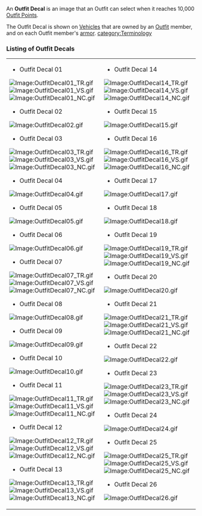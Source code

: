 An **Outfit Decal** is an image that an Outfit can select when it
reaches 10,000 [Outfit Points](Outfit_Points.md).

The Outfit Decal is shown on [Vehicles](Vehicle.md) that are
owned by an [Outfit](Outfit.md) member, and on each Outfit
member's [armor](armor.md).
[category:Terminology](category:Terminology.md)

### Listing of Outfit Decals

<table width="100%" border="0">
<tr>
<td>

- Outfit Decal 01

![Image:OutfitDecal01_TR.gif](OutfitDecal01_TR.md.gif "fig:Image:OutfitDecal01_TR.gif")![Image:OutfitDecal01_VS.gif](OutfitDecal01_VS.md.gif "fig:Image:OutfitDecal01_VS.gif")![Image:OutfitDecal01_NC.gif](OutfitDecal01_NC.md.gif "fig:Image:OutfitDecal01_NC.gif")

- Outfit Decal 02

![Image:OutfitDecal02.gif](OutfitDecal02.md.gif "Image:OutfitDecal02.gif")

- Outfit Decal 03

![Image:OutfitDecal03_TR.gif](OutfitDecal03_TR.md.gif "fig:Image:OutfitDecal03_TR.gif")![Image:OutfitDecal03_VS.gif](OutfitDecal03_VS.md.gif "fig:Image:OutfitDecal03_VS.gif")![Image:OutfitDecal03_NC.gif](OutfitDecal03_NC.md.gif "fig:Image:OutfitDecal03_NC.gif")

- Outfit Decal 04

![Image:OutfitDecal04.gif](OutfitDecal04.md.gif "Image:OutfitDecal04.gif")

- Outfit Decal 05

![Image:OutfitDecal05.gif](OutfitDecal05.md.gif "Image:OutfitDecal05.gif")

- Outfit Decal 06

![Image:OutfitDecal06.gif](OutfitDecal06.md.gif "Image:OutfitDecal06.gif")

- Outfit Decal 07

![Image:OutfitDecal07_TR.gif](OutfitDecal07_TR.md.gif "fig:Image:OutfitDecal07_TR.gif")![Image:OutfitDecal07_VS.gif](OutfitDecal07_VS.md.gif "fig:Image:OutfitDecal07_VS.gif")![Image:OutfitDecal07_NC.gif](OutfitDecal07_NC.md.gif "fig:Image:OutfitDecal07_NC.gif")

- Outfit Decal 08

![Image:OutfitDecal08.gif](OutfitDecal08.md.gif "Image:OutfitDecal08.gif")

- Outfit Decal 09

![Image:OutfitDecal09.gif](OutfitDecal09.md.gif "Image:OutfitDecal09.gif")

- Outfit Decal 10

![Image:OutfitDecal10.gif](OutfitDecal10.md.gif "Image:OutfitDecal10.gif")

- Outfit Decal 11

![Image:OutfitDecal11_TR.gif](OutfitDecal11_TR.md.gif "fig:Image:OutfitDecal11_TR.gif")![Image:OutfitDecal11_VS.gif](OutfitDecal11_VS.md.gif "fig:Image:OutfitDecal11_VS.gif")![Image:OutfitDecal11_NC.gif](OutfitDecal11_NC.md.gif "fig:Image:OutfitDecal11_NC.gif")

- Outfit Decal 12

![Image:OutfitDecal12_TR.gif](OutfitDecal12_TR.md.gif "fig:Image:OutfitDecal12_TR.gif")![Image:OutfitDecal12_VS.gif](OutfitDecal12_VS.md.gif "fig:Image:OutfitDecal12_VS.gif")![Image:OutfitDecal12_NC.gif](OutfitDecal12_NC.md.gif "fig:Image:OutfitDecal12_NC.gif")

- Outfit Decal 13

![Image:OutfitDecal13_TR.gif](OutfitDecal13_TR.md.gif "fig:Image:OutfitDecal13_TR.gif")![Image:OutfitDecal13_VS.gif](OutfitDecal13_VS.md.gif "fig:Image:OutfitDecal13_VS.gif")![Image:OutfitDecal13_NC.gif](OutfitDecal13_NC.md.gif "fig:Image:OutfitDecal13_NC.gif")

</td>
<td>

- Outfit Decal 14

![Image:OutfitDecal14_TR.gif](OutfitDecal14_TR.md.gif "fig:Image:OutfitDecal14_TR.gif")![Image:OutfitDecal14_VS.gif](OutfitDecal14_VS.md.gif "fig:Image:OutfitDecal14_VS.gif")![Image:OutfitDecal14_NC.gif](OutfitDecal14_NC.md.gif "fig:Image:OutfitDecal14_NC.gif")

- Outfit Decal 15

![Image:OutfitDecal15.gif](OutfitDecal15.md.gif "Image:OutfitDecal15.gif")

- Outfit Decal 16

![Image:OutfitDecal16_TR.gif](OutfitDecal16_TR.md.gif "fig:Image:OutfitDecal16_TR.gif")![Image:OutfitDecal16_VS.gif](OutfitDecal16_VS.md.gif "fig:Image:OutfitDecal16_VS.gif")![Image:OutfitDecal16_NC.gif](OutfitDecal16_NC.md.gif "fig:Image:OutfitDecal16_NC.gif")

- Outfit Decal 17

![Image:OutfitDecal17.gif](OutfitDecal17.md.gif "Image:OutfitDecal17.gif")

- Outfit Decal 18

![Image:OutfitDecal18.gif](OutfitDecal18.md.gif "Image:OutfitDecal18.gif")

- Outfit Decal 19

![Image:OutfitDecal19_TR.gif](OutfitDecal19_TR.md.gif "fig:Image:OutfitDecal19_TR.gif")![Image:OutfitDecal19_VS.gif](OutfitDecal19_VS.md.gif "fig:Image:OutfitDecal19_VS.gif")![Image:OutfitDecal19_NC.gif](OutfitDecal19_NC.md.gif "fig:Image:OutfitDecal19_NC.gif")

- Outfit Decal 20

![Image:OutfitDecal20.gif](OutfitDecal20.md.gif "Image:OutfitDecal20.gif")

- Outfit Decal 21

![Image:OutfitDecal21_TR.gif](OutfitDecal21_TR.md.gif "fig:Image:OutfitDecal21_TR.gif")![Image:OutfitDecal21_VS.gif](OutfitDecal21_VS.md.gif "fig:Image:OutfitDecal21_VS.gif")![Image:OutfitDecal21_NC.gif](OutfitDecal21_NC.md.gif "fig:Image:OutfitDecal21_NC.gif")

- Outfit Decal 22

![Image:OutfitDecal22.gif](OutfitDecal22.md.gif "Image:OutfitDecal22.gif")

- Outfit Decal 23

![Image:OutfitDecal23_TR.gif](OutfitDecal23_TR.md.gif "fig:Image:OutfitDecal23_TR.gif")![Image:OutfitDecal23_VS.gif](OutfitDecal23_VS.md.gif "fig:Image:OutfitDecal23_VS.gif")![Image:OutfitDecal23_NC.gif](OutfitDecal23_NC.md.gif "fig:Image:OutfitDecal23_NC.gif")

- Outfit Decal 24

![Image:OutfitDecal24.gif](OutfitDecal24.md.gif "Image:OutfitDecal24.gif")

- Outfit Decal 25

![Image:OutfitDecal25_TR.gif](OutfitDecal25_TR.md.gif "fig:Image:OutfitDecal25_TR.gif")![Image:OutfitDecal25_VS.gif](OutfitDecal25_VS.md.gif "fig:Image:OutfitDecal25_VS.gif")![Image:OutfitDecal25_NC.gif](OutfitDecal25_NC.md.gif "fig:Image:OutfitDecal25_NC.gif")

- Outfit Decal 26

![Image:OutfitDecal26.gif](OutfitDecal26.md.gif "Image:OutfitDecal26.gif")

</td>
</tr>
</table>
